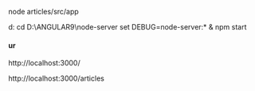node articles/src/app

d:
cd D:\ANGULAR9\node-server
set DEBUG=node-server:* & npm start


#### ur
http://localhost:3000/

http://localhost:3000/articles
